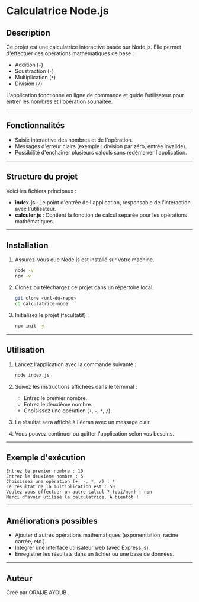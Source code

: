 # Calculatrice Node.js

## Description

Ce projet est une calculatrice interactive basée sur Node.js. Elle permet d'effectuer des opérations mathématiques de base :

- Addition (`+`)
- Soustraction (`-`)
- Multiplication (`*`)
- Division (`/`)

L'application fonctionne en ligne de commande et guide l'utilisateur pour entrer les nombres et l'opération souhaitée.

---

## Fonctionnalités

- Saisie interactive des nombres et de l'opération.
- Messages d'erreur clairs (exemple : division par zéro, entrée invalide).
- Possibilité d'enchaîner plusieurs calculs sans redémarrer l'application.

---

## Structure du projet

Voici les fichiers principaux :

- **index.js** : Le point d'entrée de l'application, responsable de l'interaction avec l'utilisateur.
- **calculer.js** : Contient la fonction de calcul séparée pour les opérations mathématiques.

---

## Installation

1. Assurez-vous que Node.js est installé sur votre machine.

   ```bash
   node -v
   npm -v
   ```

2. Clonez ou téléchargez ce projet dans un répertoire local.

   ```bash
   git clone <url-du-repo>
   cd calculatrice-node
   ```

3. Initialisez le projet (facultatif) :

   ```bash
   npm init -y
   ```

---

## Utilisation

1. Lancez l'application avec la commande suivante :

   ```bash
   node index.js
   ```

2. Suivez les instructions affichées dans le terminal :

   - Entrez le premier nombre.
   - Entrez le deuxième nombre.
   - Choisissez une opération (`+`, `-`, `*`, `/`).

3. Le résultat sera affiché à l'écran avec un message clair.

4. Vous pouvez continuer ou quitter l'application selon vos besoins.

---

## Exemple d'exécution

```text
Entrez le premier nombre : 10
Entrez le deuxième nombre : 5
Choisissez une opération (+, -, *, /) : *
Le résultat de la multiplication est : 50
Voulez-vous effectuer un autre calcul ? (oui/non) : non
Merci d'avoir utilisé la calculatrice. À bientôt !
```

---

## Améliorations possibles

- Ajouter d'autres opérations mathématiques (exponentiation, racine carrée, etc.).
- Intégrer une interface utilisateur web (avec Express.js).
- Enregistrer les résultats dans un fichier ou une base de données.

---

## Auteur

Créé par ORAIJE AYOUB .









